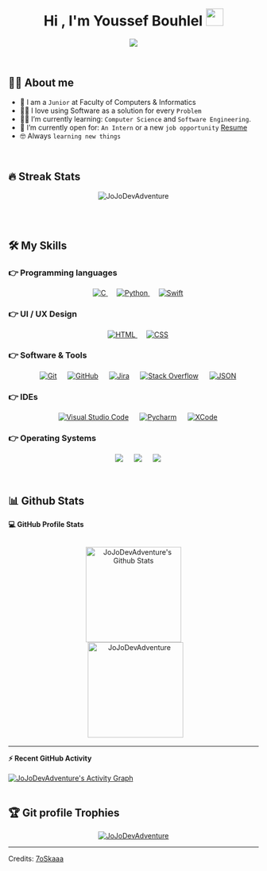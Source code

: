 <h1 align="center">Hi , I'm Youssef Bouhlel <img src="https://media.giphy.com/media/hvRJCLFzcasrR4ia7z/giphy.gif" width="35"></h1>
<p align="center">
  <a href="https://github.com/DenverCoder1/readme-typing-svg"><img src="https://readme-typing-svg.herokuapp.com?lines=Computer+Science+Student;iOS+Developper;UI/UX+Designer;Always%20learning%20new%20things&center=true&width=500&height=50"></a>
</p>
<br>

## :sassy_man:  About me
- :school: I am a `Junior` at Faculty of Computers & Informatics
- :technologist: I love using Software as a solution for every `Problem`
- :student: I’m currently learning: `Computer Science` and `Software Engineering`.
- :thinking: I’m currently open for: `An Intern` or a new `job opportunity` [Resume](https://github.com/JoJoDevAdventure/JoJoDevAdventure/files/8838262/BouhlelYousseefResumeV2.pdf)
- :nerd_face: Always `learning new things`

<br>

## 🔥 Streak Stats
<p align="center"><img src="https://github-readme-streak-stats.herokuapp.com/?user=JoJoDevAdventure&theme=algolia" alt="JoJoDevAdventure" /></p>

<br>
<br>

## 🛠️ My Skills

### 👉 Programming languages

<p align="center"> 
  &emsp; 
  <a href="https://www.cprogramming.com/" target="_blank"> 
    <img alt="C" src="https://img.shields.io/badge/C%20-%232370ED.svg?style=plastic&logo=c&logoColor=white">
  </a> 
  &emsp;
   <a href="https://www.python.org" target="_blank">
    <img alt="Python" src="https://img.shields.io/badge/Python%20-%2314354C.svg?style=plastic&logo=python&logoColor=white">
  </a>
  &emsp;
   <a href="https://www.swift.org" target="_blank">
    <img alt="Swift" src="https://img.shields.io/badge/Swift%20-%2314354C.svg?style=plastic&logo=swift&logoColor=orange">
  </a>
</p>

### 👉 UI / UX Design
<p align="center"> 
  &emsp; 
  <a href="https://www.http://figma.com" target="_blank"> 
   <img alt="HTML" src="https://img.shields.io/badge/Figma-%23E34F26.svg?style=plastic&logo=figma&logoColor=white">
  </a>   
  &emsp;
  <a href="https://www.adobe.com/fr/products/xd.html" target="_blank">
    <img alt="CSS" src="https://img.shields.io/badge/Adobe%20XD-%231572B6.svg?style=plastic&logo=adobe-xd3&logoColor=white">
  </a> 
</p>

 ### 👉 Software & Tools
 
<p align="center">
  &emsp;
    <a href="#"><img alt="Git" src="https://img.shields.io/badge/Git%20-%23F05033.svg?style=plastic&logo=git&logoColor=white"></a>
  &emsp;
    <a href="#"><img alt="GitHub" src="https://img.shields.io/badge/github-%23181717.svg?style=plastic&logo=github&logoColor=white"></a>
  &emsp;
    <a href="#"><img alt="Jira" src="https://img.shields.io/badge/Jira-%2334A853.svg?style=plastic&logo=jira&logoColor=white"></a>
  &emsp;
    <a href="#"><img alt="Stack Overflow" src="https://img.shields.io/badge/-Stack%20Overflow-FE7A16?style=plastic&logo=stack-overflow&logoColor=white"></a>
  &emsp;
    <a href="#"><img alt="JSON" img src="https://img.shields.io/badge/json-%23000000.svg?style=plastic&logo=json&logoColor=white"></a>
</p>

 ### 👉 IDEs
 
<p align="center">
  &emsp;
    <a href="#"><img alt="Visual Studio Code" src="https://img.shields.io/badge/Visual%20Studio%20Code-0078d7.svg?style=plastic&logo=visual-studio-code&logoColor=white"></a>
  &emsp;
    <a href="#"><img alt="Pycharm" src="https://img.shields.io/badge/Pycharm-%23000000.svg?style=plastic&logo=pycharm&logoColor=white" /></a>
  &emsp;
    <a href="#"><img alt="XCode" src="https://img.shields.io/badge/XCode-%2366595C.svg?&style=plastic&logo=xcode&logoColor=white" /></a>
</p>

 ### 👉 Operating Systems
 
<p align="center">
  &emsp;
    <a href="#"><img src="https://img.shields.io/badge/Linux-FCC624?style=plastic&logo=linux&logoColor=black"></a>
  &emsp;
    <a href="#"><img src="https://img.shields.io/badge/Windows-0078D6?style=plastic&logo=windows&logoColor=white"></a>
  &emsp;
    <a href="#"><img src="https://img.shields.io/badge/Mac%20Os-%2348B9C7.svg?style=plastic&&logo=mac-os&logoColor=white" /></a>	  
</p>

<br/>

## 📊 Github Stats

  <summary><b>💻 GitHub Profile Stats</b></summary>
  <br/>
  <p align="center">
    <a href="https://github.com/anuraghazra/github-readme-stats"><img alt="JoJoDevAdventure's Github Stats" src="https://github-readme-stats.vercel.app/api?username=JoJoDevAdventure&show_icons=true&count_private=true&theme=algolia" height="192px"/></a>
<br/>
  &nbsp;
	  <img src="https://github-readme-stats.vercel.app/api/top-langs?username=JoJoDevAdventure&langs_count=10&show_icons=true&locale=en&layout=compact&theme=algolia" alt="JoJoDevAdventure" height="192px"/>
  <br/>
  </p>

----

  <summary><b>⚡ Recent GitHub Activity</b></summary>
  <br/>
   <a href="https://github.com/JoJoDevAdventure"><img alt="JoJoDevAdventure's Activity Graph" src="https://activity-graph.herokuapp.com/graph?username=JoJoDevAdventure&custom_title=JoJo's%20Contribution%20Graph&theme=react-dark" /></a>
  <br/>


<br/>

## :trophy: Git profile Trophies

<p align="center"> <a href="https://github.com/ryo-ma/github-profile-trophy"><img src="https://github-profile-trophy.vercel.app/?username=JoJoDevAdventure&layout=compact&theme=algolia" alt="JoJoDevAdventure" /></a> </p>

-----
Credits: [7oSkaaa](https://github.com/7oSkaaa)
